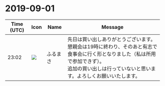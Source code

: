 # 2019-09-01

|Time (UTC)|Icon|Name|Message|
|---|---|---|---|
|23:02|![](https://secure.gravatar.com/avatar/76a0f849e297e2ebb941be896336414e.jpg?s=72&d=https%3A%2F%2Fa.slack-edge.com%2Fdf10d%2Fimg%2Favatars%2Fava_0021-72.png)|ふるまさ|先日は買い出しありがとうございます。<br>懇親会は19時に終わり、そのあと有志で食事会に行く形となりました（私は所用で参加できず）。<br>追加の買い出しは行っていないと思います。よろしくお願いいたします。|
